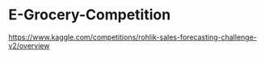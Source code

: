 # E-Grocery-Competition
https://www.kaggle.com/competitions/rohlik-sales-forecasting-challenge-v2/overview
